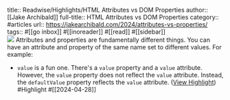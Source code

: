 title:: Readwise/Highlights/HTML Attributes vs DOM Properties
author:: [[Jake Archibald]]
full-title:: HTML Attributes vs DOM Properties
category:: #articles
url:: https://jakearchibald.com/2024/attributes-vs-properties/
tags:: #[[go inbox]] #[[inoreader]] #[[read]] #[[sidebar]]  
![](https://jakearchibald.com/c/img-0ddc5222.png)
Attributes and properties are fundamentally different things. You can have an attribute and property of the same name set to different values. For example:

- `value` is a fun one. There's a `value` property and a `value` attribute. However, the `value` property does not reflect the `value` attribute. Instead, the `defaultValue` property reflects the `value` attribute. ([View Highlight](https://read.readwise.io/read/01hwh2ddys3adp715rmash0wk4)) #Highlight #[[2024-04-28]]